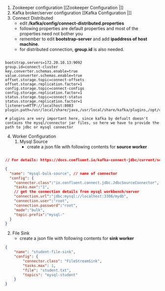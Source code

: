 1. Zookeeper configuration
	[[Zookeeper Configuration |]]
2. Kafka broker/server configuration
	[[Kafka Configuration |]]
3. Connect Distributed 
	- edit __/kafka/config/connect-distributed.properties__
	- following properties are default properties and most of the properties need not bother you
	- remember to edit __bootstrap-server__ and add __ipaddress of host machine__.
	- for distributed  connection, __group.id__ is also needed.
	
```properties

bootstrap.servers=172.20.10.13:9092
group.id=connect-cluster
key.converter.schemas.enable=true
value.converter.schemas.enable=true
offset.storage.topic=connect-offsets
offset.storage.replication.factor=1
config.storage.topic=connect-configs
config.storage.replication.factor=1
status.storage.topic=connect-status
status.storage.replication.factor=1
listeners=HTTP://localhost:8083
plugin.path=/usr/local/share/java,/usr/local/share/kafka/plugins,/opt/connectors,

# plugins are very important here, since kafka by defualt doesn't contains the mysql/connector jar files, so here we have to provide the path to jdbc or mysql connector 

```

 
4. Worker Configuration
	1. Mysql Source
		-  create a json file with  following contents for __source worker__

```json

// For details: https://docs.confluent.io/kafka-connect-jdbc/current/source-connector/source_config_options.html

{
  "name": "mysql-bulk-source", // name of connector
  "config": {
    "connector.class":"io.confluent.connect.jdbc.JdbcSourceConnector",
    "tasks.max":"1",
    // get the connection details from mysql workbench/server 
    "connection.url":"jdbc:mysql://localhost:3306/mydb",
    "connection.user":"root",
    "connection.password":"root",
    "mode":"bulk",
    "topic.prefix":"mysql-"
  }
}
``` 
 
2. File Sink
   - create a json file with following contents for __sink worker__

```json
{
    "name": "student-file-sink",
    "config": {
        "connector.class": "FileStreamSink",
        "tasks.max": 1,
        "file": "student.txt",
        "topics": "mysql-student"
    }
}
```



